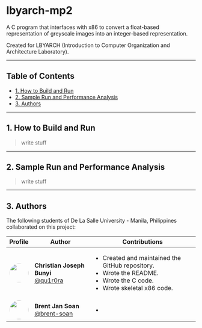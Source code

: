 # lbyarch-mp2 <!-- omit from toc -->

A C program that interfaces with x86 to convert a float-based representation of greyscale images into an integer-based representation.

Created for LBYARCH (Introduction to Computer Organization and Architecture Laboratory).

---

## Table of Contents <!-- omit from toc -->

- [1. How to Build and Run](#1-how-to-build-and-run)
- [2. Sample Run and Performance Analysis](#2-sample-run-and-performance-analysis)
- [3. Authors](#3-authors)

---

## 1. How to Build and Run

>write stuff

---

## 2. Sample Run and Performance Analysis

>write stuff

---

## 3. Authors

The following students of De La Salle University - Manila, Philippines collaborated on this project:

<table>
  <thead>
    <tr>
      <th>Profile</th>
      <th>Author</th>
      <th>Contributions</th>
    </tr>
  </thead>
  <tbody>
    <tr>
      <td align="center">
        <img src="https://github.com/qu1r0ra.png" width="50" height="50" style="border-radius: 50%;" />
      </td>
      <td>
        <strong>Christian Joseph Bunyi</strong>  
        <br />
        <a href="https://github.com/qu1r0ra">@qu1r0ra</a>
      </td>
      <td>
        <ul>
          <li>Created and maintained the GitHub repository.</li>
          <li>Wrote the README.</li>
          <li>Wrote the C code.</li>
          <li>Wrote skeletal x86 code.</li>
        </ul>
      </td>
    </tr>
    <tr>
      <td align="center">
        <img src="https://github.com/brent-soan.png" width="50" height="50" style="border-radius: 50%;" />
      </td>
      <td>
        <strong>Brent Jan Soan</strong>  
        <br />
        <a href="https://github.com/brent-soan">@brent-soan</a>
      </td>
      <td>
        <ul>
          <li></li>
        </ul>
      </td>
    </tr>
  </tbody>
</table>
